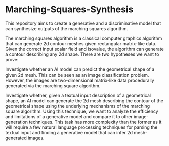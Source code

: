 # Marching-Squares-Synthesis
This repository aims to create a generative and a discriminative model that can synthesize outputs of the marching squares algorithm. 

The marching squares algorithm is a classical computer graphics algorithm that can generate 2d contour meshes given rectangular matrix-like data. Given the correct input scalar field and isovalue, the algorithm can generate a contour describing any 2d shape. There are two hypotheses we want to prove:

Investigate whether an AI model can predict the geometrical shape of a given 2d mesh. 
This can be seen as an image classification problem. However, the images are two-dimensional matrix-like data procedurally generated via the marching square algorithm.

Investigate whether, given a textual input description of a geometrical shape, an AI model can generate the 2d mesh describing the contour of the geometrical shape using the underlying mechanisms of the marching square algorithm. Using this technique, we want to analyze the efficiency and limitations of a generative model and compare it to other image-generation techniques. 
This task has more complexity than the former as it will require a few natural language processing techniques for parsing the textual input and finding a generative model that can infer 2d mesh-generated images.
